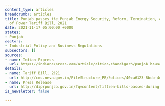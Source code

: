 ```yaml
---
content_type: articles
breadcrumbs: articles
title: Punjab passes the Punjab Energy Security, Reform, Termination, and Re-Determination
  of Power Tariff Bill, 2021
date: 2021-11-17 05:00:00 +0000
states:
- Punjab
sectors:
- Industrial Policy and Business Regulations
subsectors: []
sources:
- name: Indian Express
  url: https://indianexpress.com/article/cities/chandigarh/punjab-house-passes-vidhan-sabha-7619226/
details:
- name: Tariff Bill, 2021
  url: http://cms.neva.gov.in/FileStructure_PB/Notices/40ca6323-8bcb-4d86-ac94-4d809aa62f6b.pdf
- name: Press Release
  url: http://diprpunjab.gov.in/?q=content/fifteen-bills-passed-during-16th-special-session-15th-vidhan-sabha
is_newsletter: false

---
```

